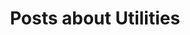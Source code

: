 ---
layout: categorypage
title: Posts about Utilities
category: utilities
permalink: /categories/utilities/ # This is only required for pretty links.
---